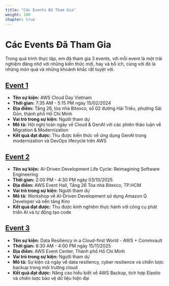 ```yaml
---
title: "Các Events Đã Tham Gia"
weight: 100
chapter: true
---
```


# Các Events Đã Tham Gia

Trong quá trình thực tập, em đã tham gia 3 events, với mỗi event là một trải nghiệm đáng nhớ với những kiến thức mới, hay và bổ ích, cùng với đó là những món quà và những khoảnh khắc rất tuyệt vời.


## [Event 1](event1/)
- **Tên sự kiện:** AWS Cloud Day Vietnam
- **Thời gian:** 7:35 AM - 5:15 PM ngày 15/02/2024
- **Địa điểm:** Tầng 26, tòa nhà Bitexco, số 02 đường Hải Triều, phường Sài Gòn, thành phố Hồ Chí Minh
- **Vai trò trong sự kiện:** Người tham dự
- **Mô tả:** Hội nghị toàn ngày về Cloud & GenAI với các phiên thảo luận về Migration & Modernization
- **Kết quả đạt được:** Thu được kiến thức về ứng dụng GenAI trong modernization và DevOps lifecycle trên AWS

## [Event 2](event2/)
- **Tên sự kiện:** AI-Driven Development Life Cycle: Reimagining Software Engineering
- **Thời gian:** 2:00 PM - 4:30 PM ngày 03/10/2025
- **Địa điểm:** AWS Event Hall, Tầng 26 Tòa nhà Bitexco, TP.HCM
- **Vai trò trong sự kiện:** Người tham dự
- **Mô tả:** Workshop về AI-Driven Development sử dụng Amazon Q Developer và nền tảng Kiro
- **Kết quả đạt được:** Thu được kinh nghiệm thực hành với công cụ phát triển AI và tự động tạo code

## [Event 3](event3/)
- **Tên sự kiện:** Data Resiliency in a Cloud-first World - AWS + Commvault
- **Thời gian:** 8:30 AM - 4:00 PM ngày 15/11/2025
- **Địa điểm:** AWS Event Center, Thành phố Hồ Chí Minh
- **Vai trò trong sự kiện:** Người tham dự
- **Mô tả:** Sự kiện cả ngày về data resiliency, cyber resilience và chiến lược backup trong môi trường cloud
- **Kết quả đạt được:** Nâng cao hiểu biết về AWS Backup, tích hợp Elastio và chiến lược bảo vệ dữ liệu hiện đại